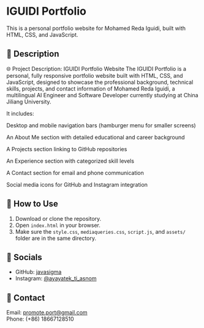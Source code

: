 # IGUIDI Portfolio

This is a personal portfolio website for Mohamed Reda Iguidi, built with HTML, CSS, and JavaScript.

## 📄 Description
🌐 Project Description: IGUIDI Portfolio Website
The IGUIDI Portfolio is a personal, fully responsive portfolio website built with HTML, CSS, and JavaScript, designed to showcase the professional background, technical skills, projects, and contact information of Mohamed Reda Iguidi, a multilingual AI Engineer and Software Developer currently studying at China Jiliang University.

It includes:

Desktop and mobile navigation bars (hamburger menu for smaller screens)

An About Me section with detailed educational and career background

A Projects section linking to GitHub repositories

An Experience section with categorized skill levels

A Contact section for email and phone communication

Social media icons for GitHub and Instagram integration
## 🚀 How to Use

1. Download or clone the repository.
2. Open `index.html` in your browser.
3. Make sure the `style.css`, `mediaqueries.css`, `script.js`, and `assets/` folder are in the same directory.

## 🔗 Socials

- GitHub: [javasigma](https://github.com/javasigma)
- Instagram: [@ayayatek_ti_asnom](https://www.instagram.com/ayayatek_ti_asnom?igsh=bTIzanJnbmc0eHZr)

## 📧 Contact

Email: promote.port@gmail.com  
Phone: (+86) 18667128510
